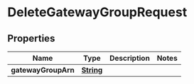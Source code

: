 

# DeleteGatewayGroupRequest


## Properties

| Name | Type | Description | Notes |
|------------ | ------------- | ------------- | -------------|
|**gatewayGroupArn** | [**String**](String.md) |  |  |



